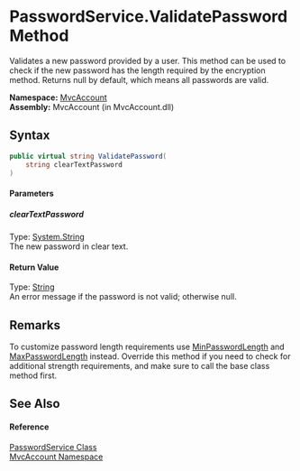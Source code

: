 PasswordService.ValidatePassword Method
=======================================
Validates a new password provided by a user. This method can be used to check if the new password has the length required by the encryption method. Returns null by default, which means all passwords are valid.

**Namespace:** [MvcAccount][1]  
**Assembly:** MvcAccount (in MvcAccount.dll)

Syntax
------

```csharp
public virtual string ValidatePassword(
	string clearTextPassword
)
```

#### Parameters

##### *clearTextPassword*
Type: [System.String][2]  
The new password in clear text.

#### Return Value
Type: [String][2]  
An error message if the password is not valid; otherwise null.

Remarks
-------
 To customize password length requirements use [MinPasswordLength][3] and [MaxPasswordLength][4] instead. Override this method if you need to check for additional strength requirements, and make sure to call the base class method first. 

See Also
--------

#### Reference
[PasswordService Class][5]  
[MvcAccount Namespace][1]  

[1]: ../README.md
[2]: http://msdn.microsoft.com/en-us/library/s1wwdcbf
[3]: ../AccountConfiguration/MinPasswordLength.md
[4]: ../AccountConfiguration/MaxPasswordLength.md
[5]: README.md
